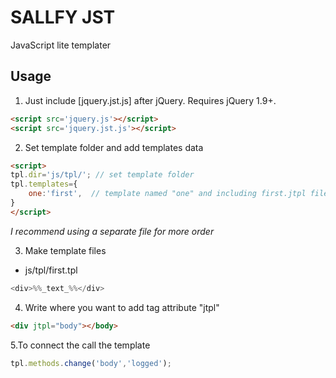 SALLFY JST
==========

JavaScript lite templater



Usage
-----

1. Just include [jquery.jst.js] after jQuery. Requires jQuery 1.9+.
``` html
<script src='jquery.js'></script>
<script src='jquery.jst.js'></script>
```

2. Set template folder and add templates data
``` html
<script>
tpl.dir='js/tpl/'; // set template folder
tpl.templates={
    one:'first',  // template named "one" and including first.jtpl file
}
</script>
```
_I recommend using a separate file for more order_

3. Make template files
- js/tpl/first.tpl
``` javascript
<div>%%_text_%%</div>
```

4. Write where you want to add tag attribute "jtpl"
``` html
<div jtpl="body"></body>
```

5.To connect the call the template
``` javascript
tpl.methods.change('body','logged');
```
